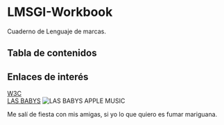 # LMSGI-Workbook
Cuaderno de Lenguaje de marcas.
## Tabla de contenidos

## Enlaces de interés 
[W3C](https://www.w3.org/)
<br>
[LAS BABYS](https://www.youtube.com/watch?v=02d2P0KZWDk&ab_channel=AitanaVEVO)
![LAS BABYS APPLE MUSIC](https://is1-ssl.mzstatic.com/image/thumb/Music116/v4/62/c9/5f/62c95f1f-ca9e-4e4a-f541-154a87f5d409/23UMGIM59813.rgb.jpg/1200x1200bb.jpg)

Me salí de fiesta con mis amigas, si yo lo que quiero es fumar mariguana.
